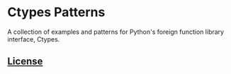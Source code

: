 # Ctypes Patterns

A collection of examples and patterns for Python's foreign function library interface, Ctypes. 


## [License](LICENSE) 